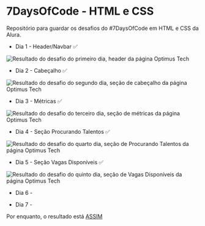 # 7DaysOfCode - HTML e CSS
Repositório para guardar os desafios do #7DaysOfCode em HTML e CSS da Alura.

* Dia 1 - Header/Navbar ✅
<img src="https://i.imgur.com/fb2e7yh.png" alt="Resultado do desafio do primeiro dia, header da página Optimus Tech">

* Dia 2 - Cabeçalho ✅
<img src="https://imgur.com/A8zpihz.png" alt="Resultado do desafio do segundo dia, seção de cabeçalho da página Optimus Tech">

* Dia 3 - Métricas ✅
<img src="https://i.imgur.com/Tqrfi91.png" alt="Resultado do desafio do terceiro dia, seção de métricas da página Optimus Tech">

* Dia 4 - Seção Procurando Talentos ✅
<img src="https://i.imgur.com/SEFagcO.png" alt="Resultado do desafio do quarto dia, seção de Procurando Talentos da página Optimus Tech">

* Dia 5 - Seção Vagas Disponíveis ✅
<img src="https://i.imgur.com/f3L7YdT.png" alt="Resultado do desafio do quinto dia, seção de Vagas Disponíveis da página Optimus Tech">

* Dia 6 - 

* Dia 7 - 

Por enquanto, o resultado está <a href="https://enyus.github.io/7DoC-HTML-CSS/optimusTech/index.html">ASSIM</a>
